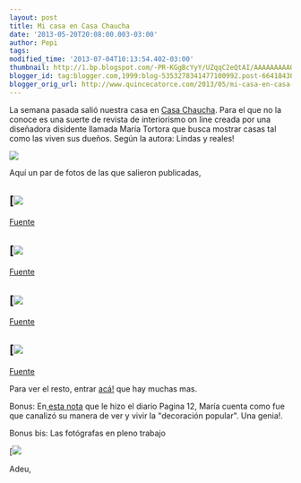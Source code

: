 ```yaml
---
layout: post
title: Mi casa en Casa Chaucha
date: '2013-05-20T20:08:00.003-03:00'
author: Pepi
tags: 
modified_time: '2013-07-04T10:13:54.402-03:00'
thumbnail: http://1.bp.blogspot.com/-PR-KGgBcYyY/UZqqC2eQtAI/AAAAAAAAAQU/ykYlPRPe3BQ/s72-c/portada.jpeg
blogger_id: tag:blogger.com,1999:blog-5353278341477100992.post-6641843083544187094
blogger_orig_url: http://www.quincecatorce.com/2013/05/mi-casa-en-casa-chaucha.html
---
```


La semana pasada salió nuestra casa en [Casa Chaucha](http://www.casachaucha.com.ar/). Para el que no la conoce es una suerte de revista de interiorismo on line creada por una diseñadora disidente llamada María Tortora que busca mostrar casas tal como las viven sus dueños. Según la autora: Lindas y reales!

  


[![](http://1.bp.blogspot.com/-PR-KGgBcYyY/UZqqC2eQtAI/AAAAAAAAAQU/ykYlPRPe3BQ/s1600/portada.jpeg)](http://1.bp.blogspot.com/-PR-KGgBcYyY/UZqqC2eQtAI/AAAAAAAAAQU/ykYlPRPe3BQ/s1600/portada.jpeg)

  


  


Aquí un par de fotos de las que salieron publicadas,

[![](/assets/images/Guadalupe12.jpg)  
---  
[Fuente](http://www.casachaucha.com.ar/index.php/2013/05/ojos-bien-abiertos/)  
  
[![](/assets/images/Guadalupe16.jpg)  
---  
[Fuente](http://www.casachaucha.com.ar/index.php/2013/05/ojos-bien-abiertos/)  
  


  
[![](/assets/images/Guadalupe06.jpg)  
---  
[Fuente](http://www.casachaucha.com.ar/index.php/2013/05/ojos-bien-abiertos/)  
  
[![](/assets/images/Guadalupe22.jpg)  
---  
[Fuente](http://www.casachaucha.com.ar/index.php/2013/05/ojos-bien-abiertos/)  
  
  


Para ver el resto, entrar [acá!](http://www.casachaucha.com.ar/index.php/2013/05/ojos-bien-abiertos/) que hay muchas mas.

  


Bonus:  En[ ](http://www.pagina12.com.ar/diario/suplementos/m2/10-2068-2011-05-08.html)[esta nota](http://www.pagina12.com.ar/diario/suplementos/m2/10-2068-2011-05-08.html) que le hizo el diario Pagina 12, María cuenta como fue que canalizó su manera de ver y vivir la "decoración popular". Una genia!.

  


Bonus bis: Las fotógrafas en pleno trabajo

[![](/assets/images/collage+chauchas.jpg)

  


Adeu,

  


  


  

